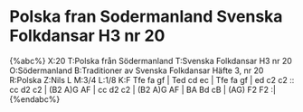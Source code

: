 # Polska fran Sodermanland Svenska Folkdansar H3 nr 20

{%abc%}
X:20
T:Polska från Södermanland
T:Svenska Folkdansar H3 nr 20
O:Södermanland
B:Traditioner av Svenska Folkdansar Häfte 3, nr 20
R:Polska
Z:Nils L
M:3/4
L:1/8
K:F
Tfe fa gf | Ted cd ec | Tfe fa gf | ed c2 c2 ::
cc d2 c2 | (B2 A)G AF | cc d2 c2 | (B2 A)G AF | BA Bd cB | (AG) F2 F2 :|
{%endabc%}
